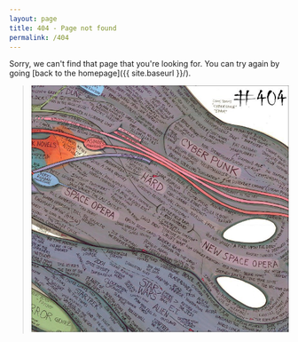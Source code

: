 ```yaml
---
layout: page
title: 404 - Page not found
permalink: /404
---
```


Sorry, we can't find that page that you're looking for. You can try again by going [back to the homepage]({{ site.baseurl }}/).

> ![fringe](https://github.com/homeostasie/bouquins/raw/master/_pics/blog/homeostasie/404.jpg)
